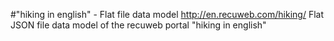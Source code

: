 #"hiking in english" - Flat file data model
http://en.recuweb.com/hiking/
Flat JSON file data model of the recuweb portal "hiking in english"
